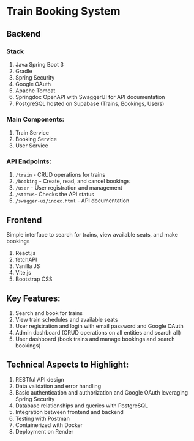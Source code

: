 # Train Booking System

## Backend
### Stack
1. Java Spring Boot 3
2. Gradle
3. Spring Security
4. Google OAuth
5. Apache Tomcat
6. Springdoc OpenAPI with SwaggerUI for API documentation
7. PostgreSQL hosted on Supabase (Trains, Bookings, Users)

### Main Components:
1. Train Service
3. Booking Service
4. User Service

### API Endpoints:
1. `/train` - CRUD operations for trains
3. `/booking` - Create, read, and cancel bookings
4. `/user` - User registration and management
5. `/status`- Checks the API status
6. `/swagger-ui/index.html` - API documentation

## Frontend
Simple interface to search for trains, view available seats, and make bookings
1. React.js
2. fetchAPI
2. Vanilla JS
3. Vite.js
4. Bootstrap CSS

## Key Features:
1. Search and book for trains
2. View train schedules and available seats
4. User registration and login with email password and Google OAuth
5. Admin dashboard (CRUD operations on all entities and search all)
6. User dashboard (book trains and manage bookings and search bookings)

## Technical Aspects to Highlight:
1. RESTful API design
2. Data validation and error handling
3. Basic authentication and authorization and Google OAuth leveraging Spring Security
4. Database relationships and queries with PostgreSQL
5. Integration between frontend and backend
6. Testing with Postman 
7. Containerized with Docker 
8. Deployment on Render
